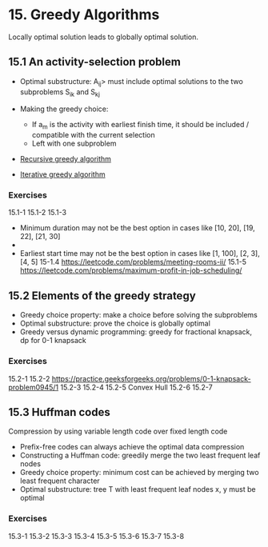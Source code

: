 # 15. Greedy Algorithms

Locally optimal solution leads to globally optimal solution.

## 15.1 An activity-selection problem

-   Optimal substructure: A<sub>ij</sub>> must include  optimal solutions to the two subproblems S<sub>ik</sub> and S<sub>kj</sub>

-   Making the greedy choice:
    -   If a<sub>m</sub> is the activity with earliest finish time, it should be included / compatible with the current selection
    -   Left with one subproblem
-   [Recursive greedy algorithm](../scripts/ch15.py)
-   [Iterative greedy algorithm](../scripts/ch15.py)

### Exercises

15.1-1
15.1-2
15.1-3
-   Minimum duration may not be the best option in cases like [10, 20], [19, 22], [21, 30]
-
-   Earliest start time may not be the best option in cases like [1, 100], [2, 3], [4, 5]
15-1.4 https://leetcode.com/problems/meeting-rooms-ii/
15.1-5 https://leetcode.com/problems/maximum-profit-in-job-scheduling/

## 15.2 Elements of the greedy strategy

-   Greedy choice property: make a choice before solving the subproblems
-   Optimal substructure: prove the choice is globally optimal
-   Greedy versus dynamic programming: greedy for fractional knapsack, dp for 0-1 knapsack

### Exercises

15.2-1
15.2-2 https://practice.geeksforgeeks.org/problems/0-1-knapsack-problem0945/1
15.2-3
15.2-4
15.2-5 Convex Hull
15.2-6
15.2-7

## 15.3 Huffman codes

Compression by using variable length code over fixed length code

-   Prefix-free codes can always achieve the optimal data compression
-   Constructing a Huffman code: greedily merge the two least frequent leaf nodes
-   Greedy choice property: minimum cost can be achieved by merging two least frequent character
-   Optimal substructure: tree T with least frequent leaf nodes x, y must be optimal

### Exercises

15.3-1
15.3-2
15.3-3
15.3-4
15.3-5
15.3-6
15.3-7
15.3-8
